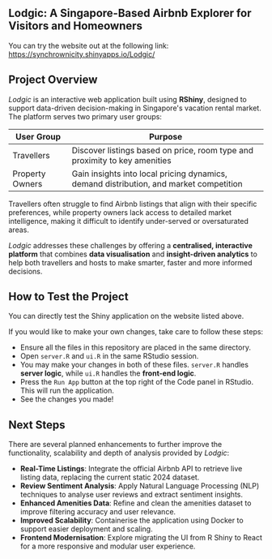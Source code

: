 ## **Lodgic: A Singapore-Based Airbnb Explorer for Visitors and Homeowners**

You can try the website out at the following link: https://synchrownicity.shinyapps.io/Lodgic/

## **Project Overview**

*Lodgic* is an interactive web application built using **RShiny**, designed to support data-driven decision-making in Singapore's vacation rental market. The platform serves two primary user groups:

| User Group | Purpose |
|------------|---------|
| Travellers | Discover listings based on price, room type and proximity to key amenities | 
| Property Owners | Gain insights into local pricing dynamics, demand distribution, and market competition |

Travellers often struggle to find Airbnb listings that align with their specific preferences, while property owners lack access to detailed market intelligence, making it difficult to identify under-served or oversaturated areas.

*Lodgic* addresses these challenges by offering a **centralised, interactive platform** that combines **data visualisation** and **insight-driven analytics** to help both travellers and hosts to make smarter, faster and more informed decisions.

## **How to Test the Project**
You can directly test the Shiny application on the website listed above.

If you would like to make your own changes, take care to follow these steps:
- Ensure all the files in this repository are placed in the same directory.
- Open `server.R` and `ui.R` in the same RStudio session.
- You may make your changes in both of these files. `server.R` handles **server logic**, while `ui.R` handles the **front-end logic**.
- Press the `Run App` button at the top right of the Code panel in RStudio. This will run the application.
- See the changes you made!

## Next Steps

There are several planned enhancements to further improve the functionality, scalability and depth of analysis provided by *Lodgic*:
- **Real-Time Listings**: Integrate the official Airbnb API to retrieve live listing data, replacing the current static 2024 dataset.
- **Review Sentiment Analysis**: Apply Natural Language Processing (NLP) techniques to analyse user reviews and extract sentiment insights.
- **Enhanced Amenities Data**: Refine and clean the amenities dataset to improve filtering accuracy and user relevance.
- **Improved Scalability**: Containerise the application using Docker to support easier deployment and scaling.
- **Frontend Modernisation**: Explore migrating the UI from R Shiny to React for a more responsive and modular user experience.
